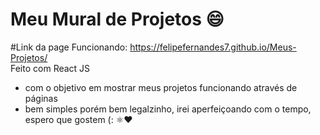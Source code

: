 # Meu Mural de Projetos 😄
#Link da page Funcionando: https://felipefernandes7.github.io/Meus-Projetos/
<br/>
Feito com React JS
* com o objetivo em mostrar meus projetos funcionando através de páginas
* bem simples porém bem legalzinho, irei aperfeiçoando com o tempo, espero que gostem (:
⚛❤
